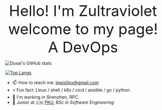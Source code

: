 <div align='center' ><font size='70'>Hello! I'm Zultraviolet</font></div>
<div align='center' ><font size='70'>welcome to my page! A DevOps</font></div>

![Dusai's GitHub stats](https://github-readme-stats.vercel.app/api?username=Zultraviolet&show_icons=true&theme=radical)

[![Top Langs](https://github-readme-stats.vercel.app/api/top-langs/?username=Zultraviolet)](https://github.com/anuraghazra/github-readme-stats)


<!--
**Zultraviolet/Zultraviolet** is a ✨ _special_ ✨ repository because its `README.md` (this file) appears on your GitHub profile.

Here are some ideas to get you started:

- 🔭 I’m currently working on ...
- 🌱 I’m currently learning ...
- 👯 I’m looking to collaborate on ...
- 🤔 I’m looking for help with ...
- 💬 Ask me about ...
- 📫 How to reach me: ...
- 😄 Pronouns: ...
- ⚡ Fun fact: ...
-->

- 📫 How to reach me: lewis0xx@gmail.com
- ⚡ Fun fact: Linux / shell / k8s / cicd / ansible / go / python
- 🔭 I'm working in Shenzhen, RPC
- 🍻 Junior at 🇨🇳 [PKU](http://www.ccsu.cn/), _BSc in Software Engineering_
